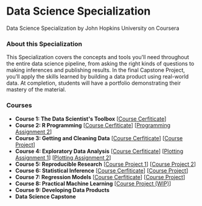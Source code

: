 # Data Science Specialization
Data Science Specialization by John Hopkins University on Coursera

### About this Specialization
This Specialization covers the concepts and tools you'll need throughout the entire data science pipeline, from asking the right kinds of questions to making inferences and publishing results. In the final Capstone Project, you’ll apply the skills learned by building a data product using real-world data. At completion, students will have a portfolio demonstrating their mastery of the material.

### Courses
* <b>Course 1: The Data Scientist's Toolbox</b> [<a href="https://www.coursera.org/account/accomplishments/verify/FCET2WQLZXYB">Course Cerfiticate</a>]
* <b>Course 2: R Programming</b> [<a href="https://www.coursera.org/account/accomplishments/verify/CKM53ZCKXSDP">Course Cerfiticate</a>] [<a href="https://github.com/xujiachang1024/R_Programming">Programming Assignment 2</a>]
* <b>Course 3: Getting and Cleaning Data</b> [<a href="https://www.coursera.org/account/accomplishments/verify/42C5PSE4RZC4">Course Cerfiticate</a>] [<a href="https://github.com/xujiachang1024/CleaningData_Project">Course Project</a>]
* <b>Course 4: Exploratory Data Analysis</b> [<a href="https://www.coursera.org/account/accomplishments/verify/CY39NQWQFUQV">Course Cerfiticate</a>] [<a href="https://github.com/xujiachang1024/Exploratory_Plotting1">Plotting Assignment 1</a>] [<a href="https://github.com/xujiachang1024/Exploratory_Plotting2">Plotting Assignment 2</a>]
* <b>Course 5: Reproducible Research</b> [<a href="https://github.com/xujiachang1024/WalkingPattern_Analysis">Course Project 1</a>] [<a href="https://github.com/xujiachang1024/Storm_Analysis">Course Project 2</a>]
* <b>Course 6: Statistical Inference</b> [<a href="https://https://www.coursera.org/account/accomplishments/verify/F8R2KBMF68XK">Course Cerfiticate</a>] [<a href="https://github.com/xujiachang1024/StatsInference_Project">Course Project</a>]
* <b>Course 7: Regression Models</b> [<a href="https://www.coursera.org/account/accomplishments/verify/76U3EULEGP7Z">Course Cerfiticate</a>] [<a href="https://github.com/xujiachang1024/FuelEfficiency_Analysis">Course Project</a>]
* <b>Course 8: Practical Machine Learning</b> [<a href="https://github.com/xujiachang1024/HumanActivity_Prediction">Course Project (WIP)</a>]
* <b>Course 9: Developing Data Products</b>
* <b>Data Science Capstone</b>
